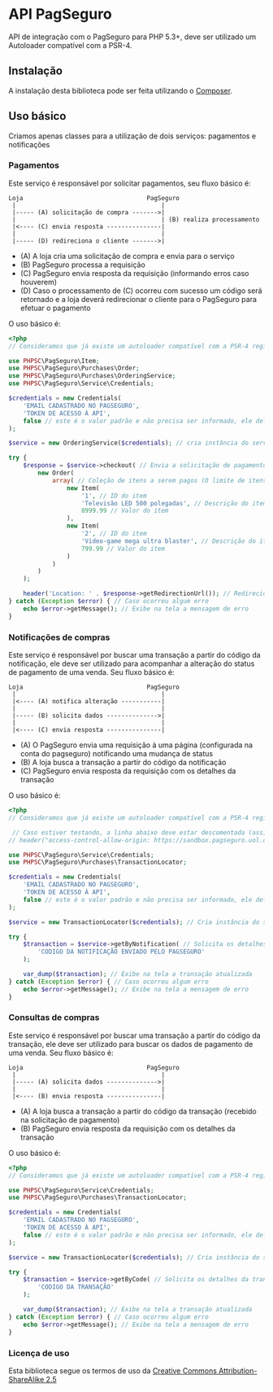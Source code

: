 API PagSeguro
=============

API de integração com o PagSeguro para PHP 5.3+, deve ser utilizado um Autoloader compatível com a PSR-4.

Instalação
----------

A instalação desta biblioteca pode ser feita utilizando o [Composer](https://packagist.org/packages/phpsc/pagseguro).

Uso básico
----------

Criamos apenas classes para a utilização de dois serviços: pagamentos e notificações

### Pagamentos

Este serviço é responsável por solicitar pagamentos, seu fluxo básico é:

    Loja                                  PagSeguro
     |                                        |
     |----- (A) solicitação de compra ------->|
     |                                        | (B) realiza processamento
     |<---- (C) envia resposta ---------------|
     |                                        |
     |----- (D) redireciona o cliente ------->|
     
* (A) A loja cria uma solicitação de compra e envia para o serviço
* (B) PagSeguro processa a requisição
* (C) PagSeguro envia resposta da requisição (informando erros caso houverem)
* (D) Caso o processamento de (C) ocorreu com sucesso um código será retornado e a loja deverá redirecionar o cliente para o PagSeguro para efetuar o pagamento

O uso básico é:

```php
<?php
// Consideramos que já existe um autoloader compatível com a PSR-4 registrado

use PHPSC\PagSeguro\Item;
use PHPSC\PagSeguro\Purchases\Order;
use PHPSC\PagSeguro\Purchases\OrderingService;
use PHPSC\PagSeguro\Service\Credentials;

$credentials = new Credentials(
    'EMAIL CADASTRADO NO PAGSEGURO',
    'TOKEN DE ACESSO À API',
    false // este é o valor padrão e não precisa ser informado, ele define se será utilizado o modo SANDBOX ou não.
);

$service = new OrderingService($credentials); // cria instância do serviço de pagamentos

try {
    $response = $service->checkout( // Envia a solicitação de pagamento
        new Order(
            array( // Coleção de itens a serem pagos (O limite de itens é definido pelo webservice da Pagseguro)
                new Item(
                	'1', // ID do item
                	'Televisão LED 500 polegadas', // Descrição do item
                	8999.99 // Valor do item
            	),
            	new Item(
                	'2', // ID do item
                	'Video-game mega ultra blaster', // Descrição do item
                	799.99 // Valor do item
            	)
            )
        )
    );

    header('Location: ' . $response->getRedirectionUrl()); // Redireciona o usuário
} catch (Exception $error) { // Caso ocorreu algum erro
    echo $error->getMessage(); // Exibe na tela a mensagem de erro
}
```
### Notificações de compras

Este serviço é responsável por buscar uma transação a partir do código da notificação, ele 
deve ser utilizado para acompanhar a alteração do status de pagamento de uma venda. Seu fluxo básico é:

    Loja                                  PagSeguro
     |                                        |
     |<---- (A) notifica alteração -----------|
     |                                        |
     |----- (B) solicita dados -------------->|
     |                                        |
     |<---- (C) envia resposta ---------------|
     
* (A) O PagSeguro envia uma requisição à uma página (configurada na conta do pagseguro) notificando uma mudança de status 
* (B) A loja busca a transação a partir do código da notificação
* (C) PagSeguro envia resposta da requisição com os detalhes da transação

O uso básico é:

```php
<?php
// Consideramos que já existe um autoloader compatível com a PSR-4 registrado

 // Caso estiver testando, a linha abaixo deve estar descomentada (assim o pagseguro conseguirá enviar requisições locais via JavaScript)
// header("access-control-allow-origin: https://sandbox.pagseguro.uol.com.br");

use PHPSC\PagSeguro\Service\Credentials;
use PHPSC\PagSeguro\Purchases\TransactionLocator;

$credentials = new Credentials(
    'EMAIL CADASTRADO NO PAGSEGURO',
    'TOKEN DE ACESSO À API',
    false // este é o valor padrão e não precisa ser informado, ele define se será utilizado o modo SANDBOX ou não.
);

$service = new TransactionLocator($credentials); // Cria instância do serviço

try {
    $transaction = $service->getByNotification( // Solicita os detalhes da transação
    	'CODIGO DA NOTIFICAÇÃO ENVIADO PELO PAGSEGURO'
	);

    var_dump($transaction); // Exibe na tela a transação atualizada
} catch (Exception $error) { // Caso ocorreu algum erro
    echo $error->getMessage(); // Exibe na tela a mensagem de erro
}
```
### Consultas de compras

Este serviço é responsável por buscar uma transação a partir do código da transação, ele 
deve ser utilizado para buscar os dados de pagamento de uma venda. Seu fluxo básico é:

    Loja                                  PagSeguro
     |                                        |
     |----- (A) solicita dados -------------->|
     |                                        |
     |<---- (B) envia resposta ---------------|
     
* (A) A loja busca a transação a partir do código da transação (recebido na solicitação de pagamento)
* (B) PagSeguro envia resposta da requisição com os detalhes da transação

O uso básico é:

```php
<?php
// Consideramos que já existe um autoloader compatível com a PSR-4 registrado

use PHPSC\PagSeguro\Service\Credentials;
use PHPSC\PagSeguro\Purchases\TransactionLocator;

$credentials = new Credentials(
    'EMAIL CADASTRADO NO PAGSEGURO',
    'TOKEN DE ACESSO À API',
    false // este é o valor padrão e não precisa ser informado, ele define se será utilizado o modo SANDBOX ou não.
);

$service = new TransactionLocator($credentials); // Cria instância do serviço

try {
    $transaction = $service->getByCode( // Solicita os detalhes da transação
        'CODIGO DA TRANSAÇÃO'
    );

    var_dump($transaction); // Exibe na tela a transação atualizada
} catch (Exception $error) { // Caso ocorreu algum erro
    echo $error->getMessage(); // Exibe na tela a mensagem de erro
}
```

### Licença de uso

Esta biblioteca segue os termos de uso da [Creative Commons Attribution-ShareAlike 2.5](http://creativecommons.org/licenses/by-sa/2.5)
